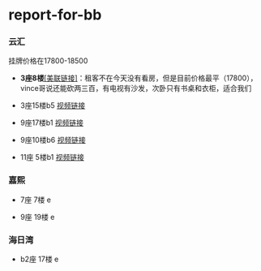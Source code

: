 # report-for-bb

### 云汇
挂牌价格在17800-18500

- **3座8楼**[[美联链接]](https://www.midland.com.hk/zh-cn/property/%E6%96%B0%E7%95%8C-%E7%99%BD%E7%9F%B3%E8%A7%92-%E4%BA%91%E6%BB%991%E6%9C%9F3%E5%BA%A7%E4%B8%AD%E5%B1%82B6%E5%AE%A4-M351807439)：租客不在今天没有看房，但是目前价格最平（17800），vince哥说还能砍两三百，有电视有沙发，次卧只有书桌和衣柜，适合我们 

- 3座15楼b5 [视频链接]()

- 9座17楼b1 [视频链接]()

- 9座10楼b6 [视频链接]()

- 11座 5楼b1 [视频链接]()

### 嘉熙

- 7座 7楼 e

- 9座 19楼 e

### 海日湾

- b2座 17楼 e
